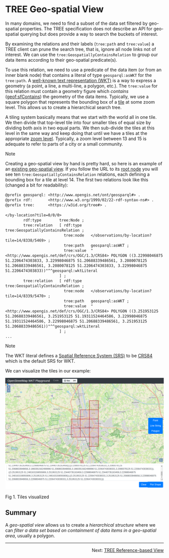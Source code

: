# TREE Geo-spatial View
In many domains, we need to find a subset of the data set filtered by geo-spatial properties. The TREE specification does not describe an API for geo-spatial querying but does provide a way to search the buckets of interest.

By examining the relations and their labels (`tree:path` and `tree:value`) a TREE client can prune the search tree, that is, ignore all node links not of interest. We can use the `tree:GeospatiallyContainsRelation` to group our data items according to their geo-spatial predicate(s).

To use this relation, we need to use a predicate of the data item (or from an inner blank node) that contains a literal of type `geosparql:asWKT` for the `tree:path`. A [well-known text representation (WKT)](https://en.wikipedia.org/wiki/Well-known_text_representation_of_geometry) is a way to express a geometry (a point, a line, a multi-line, a polygon, etc.). The `tree:value` for this relation must contain a geometry figure which _contains_ ([geof:sfContains](https://docs.ogc.org/is/22-047r1/22-047r1.html#_simple_features_relation_family)) the geometry of the data items. Typically, we use a square polygon that represents the bounding box of a [tile](https://en.wikipedia.org/wiki/Tiled_web_map) at some zoom level. This allows us to create a hierarchical search tree.

A tiling system basically means that we start with the world all in one tile. We then divide that top-level tile into four smaller tiles of equal size by dividing both axis in two equal parts. We then sub-divide the tiles at this level in the same way and keep doing that until we have a tiles at the appropriate [zoom level](https://wiki.openstreetmap.org/wiki/Slippy_map_tilenames#Zoom_levels). Typically, a zoom level between 13 and 15 is adequate to refer to parts of a city or a small community.

> [!NOTE]
> Creating a geo-spatial view by hand is pretty hard, so here is an example of an [existing geo-spatial view](https://brugge-ldes.geomobility.eu/observations/by-location). If you follow the URL to its [root node](https://brugge-ldes.geomobility.eu/observations/by-location?tile=0/0/0) you will see ten `tree:GeospatiallyContainsRelation` relations, each defining a bounding box for a tile at level 14. The first two relations look like this (changed a bit for readability):

```
@prefix geosparql: <http://www.opengis.net/ont/geosparql#> .
@prefix rdf:       <http://www.w3.org/1999/02/22-rdf-syntax-ns#> .
@prefix tree:      <https://w3id.org/tree#> .

</by-location?tile=0/0/0>
        rdf:type        tree:Node ;
        tree:relation   [ rdf:type    tree:GeospatiallyContainsRelation ;
                          tree:node   </observations/by-location?tile=14/8338/5469> ;
                          tree:path   geosparql:asWKT ;
                          tree:value  "<http://www.opengis.net/def/crs/OGC/1.3/CRS84> POLYGON ((3.22998046875 51.2206474303833, 3.22998046875 51.20688339486561, 3.2080078125 51.20688339486561, 3.2080078125 51.2206474303833, 3.22998046875 51.2206474303833))"^^geosparql:wktLiteral
                        ] ;
        tree:relation   [ rdf:type    tree:GeospatiallyContainsRelation ;
                          tree:node   </observations/by-location?tile=14/8339/5470> ;
                          tree:path   geosparql:asWKT ;
                          tree:value  "<http://www.opengis.net/def/crs/OGC/1.3/CRS84> POLYGON ((3.251953125 51.20688339486561, 3.251953125 51.19311524464586, 3.22998046875 51.19311524464586, 3.22998046875 51.20688339486561, 3.251953125 51.20688339486561))"^^geosparql:wktLiteral
                        ] ;
...
```
> [!NOTE]
> The WKT literal defines a [Spatial Reference System (SRS)](https://en.wikipedia.org/wiki/Spatial_reference_system) to be [CRS84](https://en.wikipedia.org/wiki/World_Geodetic_System#WGS84) which is the default SRS for WKT.

We can visualize the tiles in our example:

![Tiles visualized](./I-geospatial-view_tiles.png)

Fig 1. Tiles visualized

## Summary
A _geo-spatial view_ allows us to create a _hierarchical structure_ where we can _filter a data set based on containment of data items in a geo-spatial area_, usually a polygon.

---
<p align="right">Next: <a href="J-reference-based-view.md">TREE Reference-based View</a></p>
